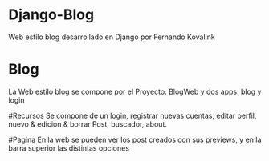 # Django-Blog
Web estilo blog desarrollado en Django por Fernando Kovalink



# Blog
La Web estilo blog se compone por el Proyecto: BlogWeb y dos apps: blog y login 



#Recursos
Se compone de un login, registrar nuevas cuentas, editar perfil, nuevo & edicion & borrar Post, buscador, about.


#Pagina
En la web se pueden ver los post creados con sus previews, y en la barra superior las distintas opciones

